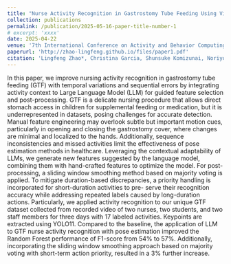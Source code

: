 ```yaml
---
title: "Nurse Activity Recognition in Gastrostomy Tube Feeding Using Video-Based Pose with Large Language Model-Guided Features"
collection: publications
permalink: /publication/2025-05-16-paper-title-number-1
# excerpt: 'xxxx'
date: 2025-04-22
venue: '7th International Conference on Activity and Behavior Computing (ABC 2025), Khalifa University, Abu Dhabi, UAE'
paperurl: 'http://zhao-lingfeng.github.io/files/paper1.pdf'
citation: 'Lingfeng Zhao*, Christina Garcia, Shunsuke Komizunai, Noriyo Colley, Atsuko Sato, Mayumi Kouchiyama, Toshiko Nasu, Sozo Inoue'
---
```


In this paper, we improve nursing activity recognition in gastrostomy tube feeding (GTF) with temporal variations and sequential errors by integrating activity context to Large Language Model (LLM) for guided feature selection and post-processing. GTF is a delicate nursing procedure that allows direct stomach access in children for supplemental feeding or medication, but it is underrepresented in datasets, posing challenges for accurate detection. Manual feature engineering may overlook subtle but important motion cues, particularly in opening and closing the gastrostomy cover, where changes are minimal and localized to the hands. Additionally, sequence inconsistencies and missed activities limit the effectiveness of pose estimation methods in healthcare. Leveraging the contextual adaptability of LLMs, we generate new features suggested by the language model, combining them with hand-crafted features to optimize the model. For post-processing, a sliding window smoothing method based on majority voting is applied. To mitigate duration-based discrepancies, a priority handling is incorporated for short-duration activities to pre- serve their recognition accuracy while addressing repeated labels caused by long-duration actions. Particularly, we applied activity recognition to our unique GTF dataset collected from recorded video of two nurses, two students, and two staff members for three days with 17 labeled activities. Keypoints are extracted using YOLO11. Compared to the baseline, the application of LLM to GTF nurse activity recognition with pose estimation improved the Random Forest performance of F1-score from 54% to 57%. Additionally, incorporating the sliding window smoothing approach based on majority voting with short-term action priority, resulted in a 3% further increase.
